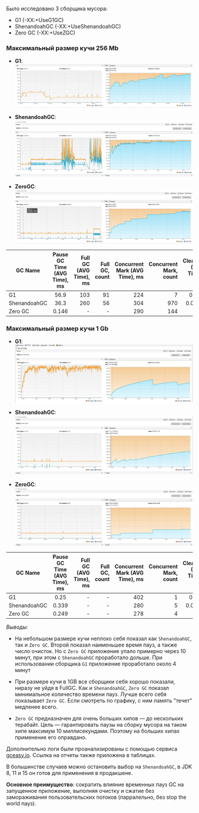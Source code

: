 Было исследовано 3 сборщика мусора:
* G1 (-XX:+UseG1GC)
* ShenandoahGC (-XX:+UseShenandoahGC)
* Zero GC (-XX:+UseZGC)

### Максимальный размер кучи 256 Mb
 * **G1**:
![](G1.JPG)

* **ShenandoahGC**:
![](ShenandoahGC.JPG)

* **ZeroGC**:
![](ZGC.JPG)


| GC Name | Pause GC Time (AVG Time), ms | Full GC (AVG Time), ms | Full GC, count | Concurrent Mark (AVG Time), ms | Concurrent Mark, count | Cleanup (AVG Time), ms | Cleanup, count | Young GC (AVG Time), ms | Young GC, count  | Full Report |
| ------------- |:-------------:| -----:| -----:| -----: |-----:| -----:| -----:| -----:| -----:| -----:
| G1     | 56.9 | 103 | 91 |224  | 7 | 0.125 | 7 | 73.3 | 95 | [link][1]
| ShenandoahGC      | 36.3 | 260 | 56 | 304 | 970 | 0.0285 | 897 | - | - | [link][2]
| Zero GC | 0.146 | - | - | 290 | 144 | 3.49 | 144 | - | -| [link][3]

[1]: https://gceasy.io/my-gc-report.jsp?p=c2hhcmVkLzIwMjEvMDIvNy8tLUcxLmxvZy0tMTQtNDYtMzA=&channel=WEB
[2]: https://gceasy.io/my-gc-report.jsp?p=c2hhcmVkLzIwMjEvMDIvNy8tLVNoZW5hbmRvYWhHQy5sb2ctLTE1LTE3LTE=&channel=WEB
[3]: https://gceasy.io/my-gc-report.jsp?p=c2hhcmVkLzIwMjEvMDIvNy8tLVpHQy5sb2ctLTE1LTMyLTM0&channel=WEB


### Максимальный размер кучи 1 Gb
* **G1**:
  ![](G1_1GB.JPG)

* **ShenandoahGC**:
  ![](ShenandoahGC_1GB.JPG)

* **ZeroGC**:
  ![](ZGC_1GB.JPG)


| GC Name | Pause GC Time (AVG Time), ms | Full GC (AVG Time), ms | Full GC, count | Concurrent Mark (AVG Time), ms | Concurrent Mark, count | Cleanup (AVG Time), ms | Cleanup, count | Young GC (AVG Time), ms | Young GC, count  | Full Report |
| ------------- |:-------------:| -----:| -----:| -----: |-----:| -----:| -----:| -----:| -----:| -----:
| G1     | 0.25 | - | - | 402  | 1 | 0.185 | 1 | 53.7 | 14 | [link][4]
| ShenandoahGC | 0.339 | - | - | 280 | 5 | 0.0708 | 5 | - | - | [link][5]
| Zero GC | 0.249 | - | - | 278 | 4 | 17 | 4 | - | -| [link][6]

[4]: https://gceasy.io/my-gc-report.jsp?p=c2hhcmVkLzIwMjEvMDIvMTMvLS1HMV8xR0IubG9nLS0xMy00My00MA==&channel=WEB
[5]: https://gceasy.io/my-gc-report.jsp?p=c2hhcmVkLzIwMjEvMDIvMTMvLS1TaGVuYW5kb2FoR0NfMUdCLmxvZy0tMTQtMTAtNTE=&channel=WEB
[6]: https://gceasy.io/my-gc-report.jsp?p=c2hhcmVkLzIwMjEvMDIvMTMvLS1aR0NfMUdCLmxvZy0tMTQtMjYtMzg=&channel=WEB

*Выводы:*

* На небольшом размере кучи неплохо себя показал как `ShenandoahGC`, так и `Zero GC`.
Второй показал наименьшее время пауз, а также число очисток. Но с `Zero GC` приложение
  упало примерно через 10 минут, при этом с `ShenandoahGC` проработало дольше.
  При использовании сборщика `G1` приложение проработало около 4 минут
  
* При размере кучи в 1GB все сборщики себя хорошо показали, ниразу не уйдя в FullGC.
Как и `ShenandoahGC`, `Zero GC` показал минимальное количество времени пауз. 
  Лучше всего себя показывает `Zero GC`. Если смотреть по графику, с ним память "течет" медленее всего.
  
* `Zero GC` предназначен для очень больших хипов — до нескольких терабайт. Цель — гарантировать паузы на сборку мусора на таком хипе максимум 10 миллисекундами. Поэтому на больших хипах применение его оправдано.

Дополнительно логи были проанализированы с помощью сервиса [gceasy.io](https://gceasy.io). Ссылка на отчеты также приложена в таблицах.

В большинстве случаев можно остановить выбор на `ShenandoahGC`, в JDK 8, 11 и 15 он готов для применения в продакшене. 

**Основное преимущество**:
сократить влияние временных пауз GC на запущенное приложение, выполняя очистку и сжатие без замораживания пользовательских потоков (парралельно, без stop the world пауз).